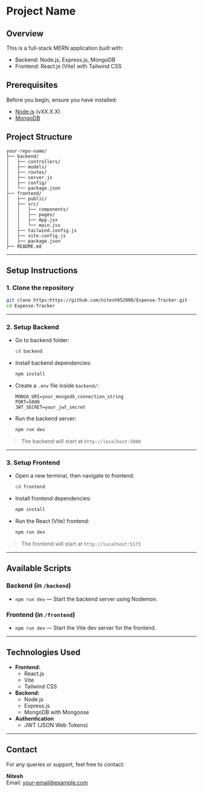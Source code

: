 # Project Name

## Overview
This is a full-stack MERN application built with:
- Backend: Node.js, Express.js, MongoDB
- Frontend: React.js (Vite) with Tailwind CSS

## Prerequisites
Before you begin, ensure you have installed:
- [Node.js](https://nodejs.org/) (vXX.X.X)
- [MongoDB](https://www.mongodb.com/)

## Project Structure
```
your-repo-name/
├── backend/
│   ├── controllers/
│   ├── models/
│   ├── routes/
│   ├── server.js
│   ├── config/
│   └── package.json
├── frontend/
│   ├── public/
│   ├── src/
│   │   ├── components/
│   │   ├── pages/
│   │   ├── App.jsx
│   │   └── main.jsx
│   ├── tailwind.config.js
│   ├── vite.config.js
│   ├── package.json
├── README.md
```

---

## Setup Instructions

### 1. Clone the repository
```bash
git clone https:https://github.com/nitesh052000/Expense-Tracker.git
cd Expense-Tracker
```

---

### 2. Setup Backend

- Go to backend folder:
  ```bash
  cd backend
  ```
- Install backend dependencies:
  ```bash
  npm install
  ```
- Create a `.env` file inside `backend/`:
  ```
  MONGO_URI=your_mongodb_connection_string
  PORT=5000
  JWT_SECRET=your_jwt_secret
  ```
- Run the backend server:
  ```bash
  npm run dev
  ```

> The backend will start at `http://localhost:5000`

---

### 3. Setup Frontend

- Open a new terminal, then navigate to frontend:
  ```bash
  cd frontend
  ```
- Install frontend dependencies:
  ```bash
  npm install
  ```
- Run the React (Vite) frontend:
  ```bash
  npm run dev
  ```

> The frontend will start at `http://localhost:5173`

---

## Available Scripts

### Backend (in `/backend`)
- `npm run dev` — Start the backend server using Nodemon.

### Frontend (in `/frontend`)
- `npm run dev` — Start the Vite dev server for the frontend.

---

## Technologies Used
- **Frontend:**
  - React.js
  - Vite
  - Tailwind CSS
- **Backend:**
  - Node.js
  - Express.js
  - MongoDB with Mongoose
- **Authentication**
  - JWT (JSON Web Tokens)

---

## Contact
For any queries or support, feel free to contact:

**Nitesh**  
Email: your-email@example.com

